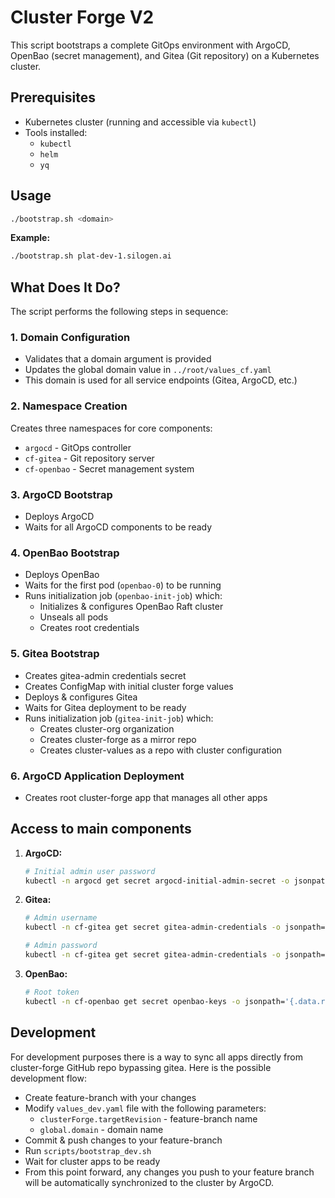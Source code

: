 # Cluster Forge V2 

This script bootstraps a complete GitOps environment with ArgoCD, OpenBao (secret management), and Gitea (Git repository) on a Kubernetes cluster.

## Prerequisites

- Kubernetes cluster (running and accessible via `kubectl`)
- Tools installed:
  - `kubectl`
  - `helm`
  - `yq`

## Usage

```bash
./bootstrap.sh <domain>
```

**Example:**
```bash
./bootstrap.sh plat-dev-1.silogen.ai
```

## What Does It Do?

The script performs the following steps in sequence:

### 1. Domain Configuration
- Validates that a domain argument is provided
- Updates the global domain value in `../root/values_cf.yaml`
- This domain is used for all service endpoints (Gitea, ArgoCD, etc.)

### 2. Namespace Creation
Creates three namespaces for core components:
- `argocd` - GitOps controller
- `cf-gitea` - Git repository server
- `cf-openbao` - Secret management system

### 3. ArgoCD Bootstrap
- Deploys ArgoCD
- Waits for all ArgoCD components to be ready

### 4. OpenBao Bootstrap
- Deploys OpenBao
- Waits for the first pod (`openbao-0`) to be running
- Runs initialization job (`openbao-init-job`) which:
    - Initializes & configures OpenBao Raft cluster
    - Unseals all pods
    - Creates root credentials

### 5. Gitea Bootstrap
- Creates gitea-admin credentials secret
- Creates ConfigMap with initial cluster forge values
- Deploys & configures Gitea
- Waits for Gitea deployment to be ready
- Runs initialization job (`gitea-init-job`) which:
    - Creates cluster-org organization
    - Creates cluster-forge as a mirror repo
    - Creates cluster-values as a repo with cluster configuration

### 6. ArgoCD Application Deployment
- Creates root cluster-forge app that manages all other apps

## Access to main components

1. **ArgoCD:**
   ```bash
   # Initial admin user password
   kubectl -n argocd get secret argocd-initial-admin-secret -o jsonpath="{.data.password}" | base64 -d
   ```

2. **Gitea:**
   ```bash
   # Admin username
   kubectl -n cf-gitea get secret gitea-admin-credentials -o jsonpath="{.data.username}" | base64 -d
   
   # Admin password
   kubectl -n cf-gitea get secret gitea-admin-credentials -o jsonpath="{.data.password}" | base64 -d
   ```

3. **OpenBao:**
   ```bash
   # Root token
   kubectl -n cf-openbao get secret openbao-keys -o jsonpath='{.data.root_token}' | base64 -d
   ```

## Development

For development purposes there is a way to sync all apps directly from cluster-forge GitHub repo bypassing gitea. Here is the possible development flow: 

- Create feature-branch with your changes
- Modify `values_dev.yaml` file with the following parameters:
  - `clusterForge.targetRevision` - feature-branch name
  - `global.domain` - domain name
- Commit & push changes to your feature-branch
- Run `scripts/bootstrap_dev.sh`
- Wait for cluster apps to be ready
- From this point forward, any changes you push to your feature branch will be automatically synchronized to the cluster by ArgoCD.
 